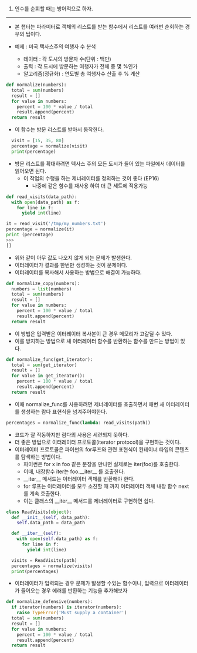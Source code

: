 1.	인수를 순회할 때는 방어적으로 하자.

---

-	본 챕터는 파라미터로 객체의 리스트를 받는 함수에서 리스트를 여러번 순회하는 경우의 팁이다.

-	예제 : 미국 택사스주의 여행자 수 분석

	-	데이터 : 각 도시의 방문자 수(단위 : 백만)
	-	출력 : 각 도시에 방문하는 여행자가 전체 중 몇 %인가
	-	알고리즘(정규화) : 연도별 총 여행자수 산출 후 % 계산

```python
def normalize(numbers):
  total = sum(numbers)
  result = []
  for value in numbers:
    percent = 100 * value / total
    result.append(percent)
  return result
```

-	이 함수는 방문 리스트를 받아서 동작한다.

```python
  visit = [15, 35, 80]
  percentage = normalize(visit)
  print(percentage)
```

-	방문 리스트를 확대하려면 텍사스 주의 모든 도시가 들어 있는 파일에서 데이터를 읽어오면 된다.
	-	이 작업의 수행을 하는 제너레이터를 정의하는 것이 좋다 (EP16)
		-	나중에 같은 함수를 재사용 하여 더 큰 세트에 적용가능

```python
def read_visits(data_path):
  with open(data_path) as f:
    for line in f:
      yield int(line)

it = read_visit('/tmp/my_numbers.txt')
percentage = normalize(it)
print (percentage)
>>>
[]
```

-	위와 같이 아무 값도 나오지 않게 되는 문제가 발생한다.
-	이터레이터가 결과를 한번만 생성하는 것이 문제이다.
-	이터레이터를 복사해서 사용하는 방법으로 해결이 가능하다.

```python
def normalize_copy(numbers):
  numbers = list(numbers)
  total = sum(numbers)
  result = []
  for value in numbers:
    percent = 100 * value / total
    result.append(percent)
  return result            
```

-	이 방법은 입력받은 이터레이터 복사본이 큰 경우 메모리가 고갈딜 수 있다.
-	이를 방지하는 방법으로 새 이터레이터 함수를 반환하는 함수를 만드는 방법이 있다.

```python
def normalize_func(get_iterator):
  total = sum(get_iterator)
  result = []
  for value in get_iterator():
    percent = 100 * value / total
    result.append(percent)
  return result
```

-	이때 normalize_func를 사용하려면 제너레이터를 호출하면서 매번 새 이터레이터를 생성하는 람다 표현식을 넘겨주어야한다.

```python
percentages = normalize_func(lambda: read_visits(path))
```

-	코드가 잘 작동하지만 람다의 사용은 세련되지 못하다.
-	더 좋은 방법으로 이터레이터 프로토콜(iterator protocol)을 구현하는 것이다.
-	이터레이터 프로토콜은 파이썬의 for루프와 관련 표현식이 컨테이너 타입의 콘텐츠를 탐색하는 방법이다.
	-	파이썬은 for x in foo 같은 문장을 만나면 실제로는 iter(foo)를 호출한다.
	-	이때, 내장함수 iter는 foo.\_\_iter\_\_ 를 호출한다.
	-	\_\_iter\_\_ 메서드는 이터레이터 객체를 반환해야 한다.
	-	for 루프는 이터레이터를 모두 소진할 때 까지 이터레이터 객체 내장 함수 next를 계속 호출한다.
	-	이는 클래스의 \_\_iter\_\_ 메서드를 제너레이터로 구현하면 쉽다.

```python
class ReadVisits(object):
  def __init__(self, data_path):
    self.data_path = data_path

  def __iter__(self):
    with open(self.data_path) as f:
      for line in f:
        yield int(line)

  visits = ReadVisits(path)
  percentages = normalize(visits)
  print(percentages)
```

-	이터레이터가 입력되는 경우 문제가 발생할 수있는 함수이니, 입력으로 이터레이터가 들어오는 경우 에러를 반환하는 기능을 추가해보자

```python
def normalize_defensive(numbers):
  if iterator(numbers) is iterator(numbers):
    raise TypeError('Must supply a container')
  total = sum(numbers)
  result = []
  for value in numbers:
    percent = 100 * value / total
    result.append(percent)
  return result
```
